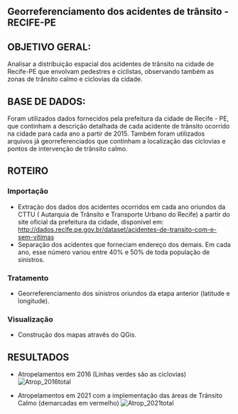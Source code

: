 ## Georreferenciamento dos acidentes de trânsito - RECIFE-PE

## OBJETIVO GERAL:
Analisar a distribuição espacial dos acidentes de trânsito na cidade de Recife-PE que envolvam pedestres e ciclistas, observando também as zonas de trânsito calmo e ciclovias da cidade.


## BASE DE DADOS:
Foram utilizados dados fornecidos pela prefeitura da cidade de Recife - PE, que continham a descrição detalhada de cada acidente de trânsito ocorrido na cidade para cada ano a partir de 2015. Também foram utilizados arquivos já georreferenciados que continham a localização das ciclovias e pontos de intervenção de trânsito calmo.

## ROTEIRO

### Importação
- Extração dos dados dos acidentes ocorridos em cada ano oriundos da CTTU ( Autarquia de Trânsito e Transporte Urbano do Recife) a partir do site oficial da prefeitura da cidade, disponível em: http://dados.recife.pe.gov.br/dataset/acidentes-de-transito-com-e-sem-vitimas
- Separação dos acidentes que forneciam endereço dos demais. Em cada ano, esse número variou entre 40% e 50% de toda população de sinistros. 
### Tratamento
- Georreferenciamento dos sinistros oriundos da etapa anterior (latitude e longitude). 
### Visualização
- Construção dos mapas atravês do QGis.

## RESULTADOS

- Atropelamentos em 2016 (Linhas verdes são as ciclovias)
![Atrop_2016total](https://user-images.githubusercontent.com/123265569/213933821-ee3b6922-3b04-4ea9-a270-3493ecdc08f2.png)

- Atropelamentos em 2021 com a implementação das áreas de Trânsito Calmo (demarcadas em vermelho)
![Atrop_2021total](https://user-images.githubusercontent.com/123265569/213933835-d18c5046-32e6-4982-86e0-19d867f497bc.png)




















